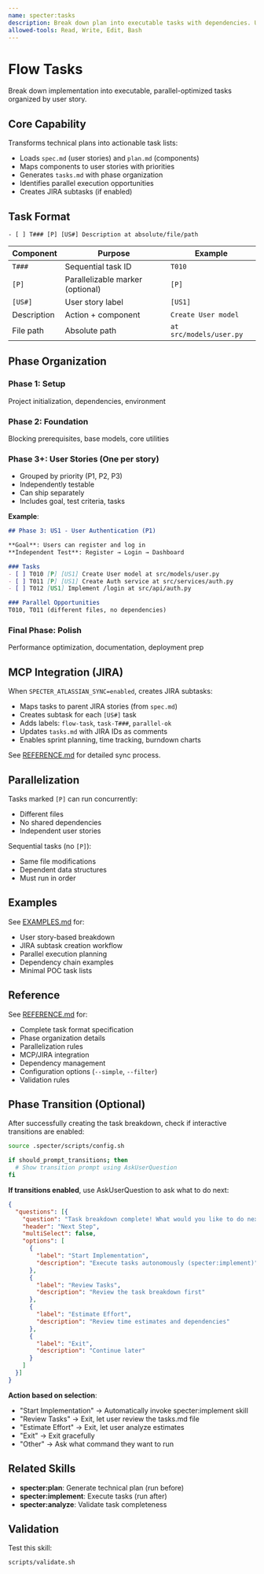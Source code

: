 ```yaml
---
name: specter:tasks
description: Break down plan into executable tasks with dependencies. Use when 1) Technical plan complete and ready for implementation, 2) Need structured task list with priorities, 3) Identifying parallel work opportunities, 4) Creating JIRA subtasks, 5) Organizing work by user stories for incremental delivery. Generates tasks.md with T### IDs and [P] parallelization markers.
allowed-tools: Read, Write, Edit, Bash
---
```


# Flow Tasks

Break down implementation into executable, parallel-optimized tasks organized by user story.

## Core Capability

Transforms technical plans into actionable task lists:
- Loads `spec.md` (user stories) and `plan.md` (components)
- Maps components to user stories with priorities
- Generates `tasks.md` with phase organization
- Identifies parallel execution opportunities
- Creates JIRA subtasks (if enabled)

## Task Format

```
- [ ] T### [P] [US#] Description at absolute/file/path
```

| Component | Purpose | Example |
|-----------|---------|---------|
| `T###` | Sequential task ID | `T010` |
| `[P]` | Parallelizable marker (optional) | `[P]` |
| `[US#]` | User story label | `[US1]` |
| Description | Action + component | `Create User model` |
| File path | Absolute path | `at src/models/user.py` |

## Phase Organization

### Phase 1: Setup
Project initialization, dependencies, environment

### Phase 2: Foundation
Blocking prerequisites, base models, core utilities

### Phase 3+: User Stories (One per story)
- Grouped by priority (P1, P2, P3)
- Independently testable
- Can ship separately
- Includes goal, test criteria, tasks

**Example**:
```markdown
## Phase 3: US1 - User Authentication (P1)

**Goal**: Users can register and log in
**Independent Test**: Register → Login → Dashboard

### Tasks
- [ ] T010 [P] [US1] Create User model at src/models/user.py
- [ ] T011 [P] [US1] Create Auth service at src/services/auth.py
- [ ] T012 [US1] Implement /login at src/api/auth.py

### Parallel Opportunities
T010, T011 (different files, no dependencies)
```

### Final Phase: Polish
Performance optimization, documentation, deployment prep

## MCP Integration (JIRA)

When `SPECTER_ATLASSIAN_SYNC=enabled`, creates JIRA subtasks:
- Maps tasks to parent JIRA stories (from `spec.md`)
- Creates subtask for each `[US#]` task
- Adds labels: `flow-task`, `task-T###`, `parallel-ok`
- Updates `tasks.md` with JIRA IDs as comments
- Enables sprint planning, time tracking, burndown charts

See [REFERENCE.md](./REFERENCE.md#mcp-integration-jira-subtasks) for detailed sync process.

## Parallelization

Tasks marked `[P]` can run concurrently:
- Different files
- No shared dependencies
- Independent user stories

Sequential tasks (no `[P]`):
- Same file modifications
- Dependent data structures
- Must run in order

## Examples

See [EXAMPLES.md](./EXAMPLES.md) for:
- User story-based breakdown
- JIRA subtask creation workflow
- Parallel execution planning
- Dependency chain examples
- Minimal POC task lists

## Reference

See [REFERENCE.md](./REFERENCE.md) for:
- Complete task format specification
- Phase organization details
- Parallelization rules
- MCP/JIRA integration
- Dependency management
- Configuration options (`--simple`, `--filter`)
- Validation rules

## Phase Transition (Optional)

After successfully creating the task breakdown, check if interactive transitions are enabled:

```bash
source .specter/scripts/config.sh

if should_prompt_transitions; then
  # Show transition prompt using AskUserQuestion
fi
```

**If transitions enabled**, use AskUserQuestion to ask what to do next:

```json
{
  "questions": [{
    "question": "Task breakdown complete! What would you like to do next?",
    "header": "Next Step",
    "multiSelect": false,
    "options": [
      {
        "label": "Start Implementation",
        "description": "Execute tasks autonomously (specter:implement)"
      },
      {
        "label": "Review Tasks",
        "description": "Review the task breakdown first"
      },
      {
        "label": "Estimate Effort",
        "description": "Review time estimates and dependencies"
      },
      {
        "label": "Exit",
        "description": "Continue later"
      }
    ]
  }]
}
```

**Action based on selection**:
- "Start Implementation" → Automatically invoke specter:implement skill
- "Review Tasks" → Exit, let user review the tasks.md file
- "Estimate Effort" → Exit, let user analyze estimates
- "Exit" → Exit gracefully
- "Other" → Ask what command they want to run

## Related Skills

- **specter:plan**: Generate technical plan (run before)
- **specter:implement**: Execute tasks (run after)
- **specter:analyze**: Validate task completeness

## Validation

Test this skill:
```bash
scripts/validate.sh
```
